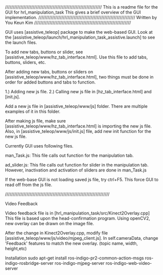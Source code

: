 ///////////////////////////////////////////////////////////////
This is a readme file for the GUI for hrl_manipulation_task
This gives a brief overview of the GUI implementation.
///////////////////////////////////////////////////////////////
Written by You Keun Kim
///////////////////////////////////////////////////////////////


GUI uses [assistive_teleop] package to make the web-based GUI.
Look at the [assistive_teleop/launch/hrl_manipulation_task_assistive.launch] to see the launch files.

To add new tabs, buttons or slider, see [assistive_teleop/www/hz_tab_interface.html]. Use this file to add tabs, buttons, sliders, etc.

After adding new tabs, buttons or sliders on [assistive_teleop/www/hz_tab_interface.html], two things must be done in order for added buttons and tabs to function.

1.) Adding new js file.
2.) Calling new js file in [hz_tab_interface.html] and [init.js].

Add a new js file in [assistive_teleop/www/js] folder. There are multiple examples of it in this folder.

After making js file, make sure [assistive_teleop/www/hz_tab_interface.html] is importing the new js file. Also, in [assistive_teleop/www/js/init.js] file, add new init function for the new js file.

Currently GUI uses following files.

man_Task.js: This file calls out function for the manipulation tab.

ad_slider.js: This file calls out function for slider in the manipulation tab. However, inactivation and activation of sliders are done in man_Task.js

If the web-base GUI is not loading saved js file, try ctrl+F5. This force GUI to read off from the js file.

////////////////////////////////////////////////////////////////////

Video Feedback

Video feedback file is in [hrl_manipulation_task/src/Kinect2Overlay.cpp] This file is based upon the head-confirmation program. Using openCV2, new overlay can be drawn on the image file.

After the change in Kinect2Overlay.cpp, modify file [assistive_teleop/www/js/video/mjpeg_client.js]. In self.cameraData, change 'Feedback'
 features to match the new overlay. (topic name, width, height,etc)

Installation
sudo apt-get install ros-indigo-pr2-common-action-msgs ros-indigo-rosbridge-server ros-indigo-mjpeg-server ros-indigo-web-video-server


